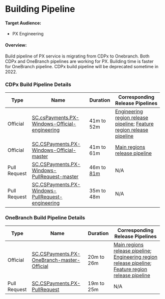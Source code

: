 # Building Pipeline
#### Target Audience:
* PX Engineering
#### Overview:
Build pipeline of PX service is migrating from CDPx to Onebranch. Both CDPx and OneBranch pipelines are working for PX. Building time is faster for OneBranch pipeline. CDPx build pipeline will be deprecated sometime in 2022.
### CDPx Build Pipeline Details
|Type|Name|Duration|Corresponding Release Pipelines|
|--|--|--|--|
|Official|[SC.csPayments.PX-Windows-Official-engineering](https://microsoft.visualstudio.com/Universal%20Store/_build?definitionId=56494)|41m to 52m|[Engineering region release pipeline](https://microsoft.visualstudio.com/Universal%20Store/_release?definitionId=11820&view=mine&_a=releases); [Feature region release pipeline](https://microsoft.visualstudio.com/Universal%20Store/_release?definitionId=12999&view=mine&_a=releases)|
|Official|[SC.CSPayments.PX-Windows-Official-master](https://microsoft.visualstudio.com/Universal%20Store/_build?definitionId=56711)|41m to 61m|[Main regions release pipeline](https://microsoft.visualstudio.com/Universal%20Store/_release?definitionId=10488&view=mine&_a=releases)|
|Pull Request|[SC.CSPayments.PX-Windows-PullRequest-master](https://microsoft.visualstudio.com/Universal%20Store/_build?definitionId=56712)|46m to [81m]([SC.CSPayments.PX-Windows-PullRequest-engineering](https://microsoft.visualstudio.com/Universal%20Store/_build?definitionId=56438))|N/A|
|Pull Request|[SC.CSPayments.PX-Windows-PullRequest-engineering](https://microsoft.visualstudio.com/Universal%20Store/_build?definitionId=56438)|35m to 48m|N/A|
### OneBranch Build Pipeline Details
|Type|Name|Duration|Corresponding Release Pipelines|
|--|--|--|--|
|Official|[SC.CSPayments.PX-OneBranch-master-Official](https://microsoft.visualstudio.com/Universal%20Store/_build?definitionId=72510)|20m to 26m|[Main regions release pipeline](https://microsoft.visualstudio.com/Universal%20Store/_release?definitionId=15255&view=mine&_a=releases); [Engineering region release pipeline](https://microsoft.visualstudio.com/Universal%20Store/_release?definitionId=14891&view=mine&_a=releases); [Feature region release pipeline](https://microsoft.visualstudio.com/Universal%20Store/_release?definitionId=15256&view=mine&_a=releases)|
|Pull Request|[SC.CSPayments.PX-PullRequest](https://microsoft.visualstudio.com/Universal%20Store/_build?definitionId=72504)|19m to 25m|N/A|

